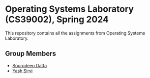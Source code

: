 # Operating Systems Laboratory (CS39002), Spring 2024
This repository contains all the assignments from Operating Systems Laboratory.

## Group Members
- [Sourodeep Datta](https://github.com/TheLapisGoat)
- [Yash Sirvi](https://github.com/c-12-14)
